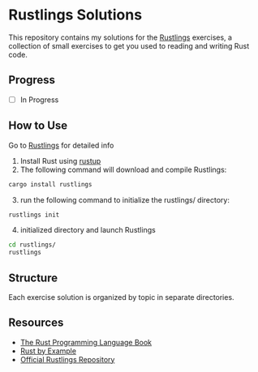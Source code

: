 # Rustlings Solutions

This repository contains my solutions for the [Rustlings](https://github.com/rust-lang/rustlings) exercises, a collection of small exercises to get you used to reading and writing Rust code.

## Progress

- [ ] In Progress

## How to Use

Go to [Rustlings](https://github.com/rust-lang/rustlings/) for detailed info

1. Install Rust using [rustup](https://rustup.rs/)
2. The following command will download and compile Rustlings:

```bash
cargo install rustlings
```

3. run the following command to initialize the rustlings/ directory:

```bash
rustlings init
```

4. initialized directory and launch Rustlings

```bash
cd rustlings/
rustlings
```

## Structure

Each exercise solution is organized by topic in separate directories.

## Resources

- [The Rust Programming Language Book](https://doc.rust-lang.org/book/)
- [Rust by Example](https://doc.rust-lang.org/rust-by-example/)
- [Official Rustlings Repository](https://github.com/rust-lang/rustlings)
